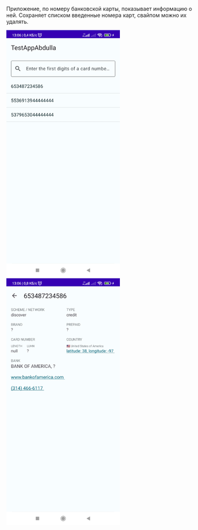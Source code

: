 Приложение, по номеру банковской карты, показывает информацию о ней. Сохраняет списком введенные номера карт, свайпом можно их удалять.

<div style="float: left;"> 
  <img src="https://github.com/Yodomarin7/TestAppAbdulla/blob/master/2.jpg" width="300">
  <br>
  <img src="https://github.com/Yodomarin7/TestAppAbdulla/blob/master/1.jpg" width="300">
</div>


